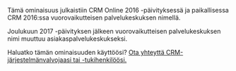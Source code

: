 Tämä ominaisuus julkaistiin CRM Online 2016 -päivityksessä ja paikallisessa CRM 2016:ssa vuorovaikutteisen palvelukeskuksen nimellä. 

Joulukuun 2017 -päivityksen jälkeen vuorovaikutteisen palvelukeskuksen nimi muuttuu asiakaspalvelukeskukseksi.
  
Haluatko tämän ominaisuuden käyttöösi? [Ota yhteyttä CRM-järjestelmänvalvojaasi tai -tukihenkilöösi.](../basics/find-administrator-support.md)